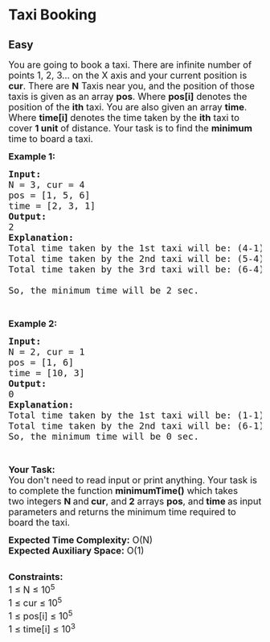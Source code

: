 # Taxi Booking
## Easy
<div class="problems_problem_content__Xm_eO"><p><span style="font-size:18px">You are going to book a taxi. There are infinite number of points 1, 2, 3... on the X axis and your current position is <strong>cur</strong>. There are <strong>N</strong> Taxis near you, and the position of those taxis is given as an array <strong>pos</strong>. Where <strong>pos[i]</strong> denotes the position of the <strong>ith</strong> taxi. You are also given an array <strong>time</strong>. Where <strong>time[i]</strong> denotes the time taken by the <strong>ith</strong> taxi to cover <strong>1 unit</strong> of distance. Your task is to find the <strong>minimum</strong> time to board a taxi.</span></p>

<p><strong><span style="font-size:18px">Example 1:</span></strong></p>

<pre><span style="font-size:18px"><strong>Input:</strong>
N = 3, cur = 4
pos = [1, 5, 6]
time = [2, 3, 1]
<strong>Output:</strong>
2
<strong>Explanation:</strong>
Total time taken by the 1st taxi will be: (4-1)*2 = 6
Total time taken by the 2nd taxi will be: (5-4)*3 = 3
Total time taken by the 3rd taxi will be: (6-4)*1 = 2

So, the minimum time will be 2 sec.</span></pre>

<p>&nbsp;</p>

<p><strong><span style="font-size:18px">Example 2:</span></strong></p>

<pre><span style="font-size:18px"><strong>Input:</strong>
N = 2, cur = 1
pos = [1, 6]
time = [10, 3]
<strong>Output:</strong>
0
<strong>Explanation:</strong>
Total time taken by the 1st taxi will be: (1-1)*10 = 0
Total time taken by the 2nd taxi will be: (6-1)*3 = 15
So, the minimum time will be 0 sec.</span>
</pre>

<p>&nbsp;</p>

<p><span style="font-size:18px"><strong>Your Task:&nbsp;&nbsp;</strong><br>
You don't need to read input or print anything. Your task is to complete the function&nbsp;<strong>minimumTime()</strong>&nbsp;which takes two&nbsp;integers&nbsp;<strong>N </strong>and<strong> cur</strong>, and<strong> 2</strong>&nbsp;arrays&nbsp;<strong>pos</strong>, and<strong> time&nbsp;</strong>as input parameters and returns the minimum time required to board the taxi.</span></p>

<p><span style="font-size:18px"><strong>Expected Time Complexity:</strong>&nbsp;O(N)<br>
<strong>Expected Auxiliary Space:</strong>&nbsp;O(1)</span></p>

<p><br>
<span style="font-size:18px"><strong>Constraints:</strong><br>
1 ≤ N&nbsp;≤ 10<sup>5</sup><br>
1&nbsp;≤ cur&nbsp;≤ 10<sup>5</sup><br>
1&nbsp;≤ pos[i] ≤ 10<sup>5</sup><br>
1&nbsp;≤ time[i]&nbsp;≤ 10<sup>3</sup></span></p>
</div>
